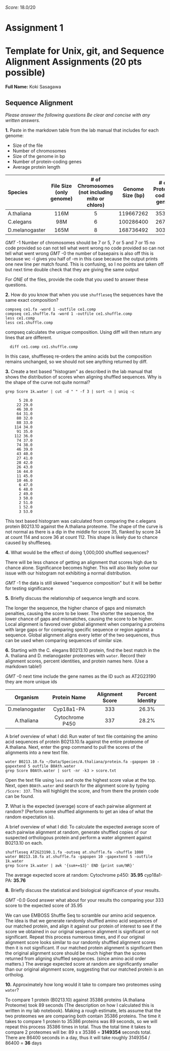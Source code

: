 _Score:_ 18.0/20

Assignment 1
==============

# Template for Unix, git, and Sequence Alignment Assignments (20 pts possible)

__Full Name:__ Koki Sasagawa

## Sequence Alignment

*_Please answer the following questions Be clear and concise with any written answers._*

__1.__ Paste in the markdown table from the lab manual that includes for each genome:

* Size of the file
* Number of chromosomes
* Size of the genome in bp
* Number of protein-coding genes
* Average protein length

|Species|File Size (only genome)|# of Chromosomes (not including mito or chloro)|Genome Size (bp)|# of Protein-coding genes|Ave Protein Length|
|:------|:-------:|:---------:|:---------:|:------------:|:---------:|
|A.thaliana| 116M | 5 | 119667262 | 35386 | 409 |
|C.elegans | 98M | 6 | 100286400 | 26789 | 445 |
|D.melanogaster| 165M | 8 | 168736492 | 30307 | 659 |


*GMT* -1 Number of chromosomes should be 7 or 5, 7 or 5 and 7 or 15 no code provided so can not tell what went wrong no code provided so can not tell what went wrong
*GMT* -0 the number of basepairs is also off this is because wc -l  gives you half of -m in this case because the output prints one new line per match found. This is confusing, so I no points are taken off but next time double check that they are giving the same output


For _ONE_ of the files, provide the code that you used to answer these questions.

__2.__ How do you know that when you use `shuffleseq` the sequences have the same exact composition?

    compseq ce1.fa -word 1 -outfile ce1.comp
    compseq ce1.shuffle.fa -word 1 -outfile ce1.shuffle.comp
    less ce1.comp
    less ce1.shuffle.comp

compseq calculates the unique composition. Using diff will then return any lines that are different.

      diff ce1.comp ce1.shuffle.comp

In this case, shuffleseq re-orders the amino acids but the composition remains unchanged,
so we should not see anything returned by diff.

__3.__ Create a text based "histogram" as described in the lab manual
that shows the distribution of scores when aligning shuffled sequences.
Why is the shape of the curve not quite normal?

    grep Score 1k.water | cut -d " " -f 3 | sort -n | uniq -c

          5 28.0
         22 29.0
         46 30.0
         64 31.0
         80 32.0
         88 33.0
        114 34.0
         91 35.0
        112 36.0
         74 37.0
         74 38.0
         46 39.0
         43 40.0
         27 41.0
         28 42.0
         26 43.0
         16 44.0
         11 45.0
         10 46.0
          6 47.0
          6 48.0
          2 49.0
          3 50.0
          2 51.0
          1 52.0
          3 53.0

This text based histogram was calculated from comparing the c.elegans protein B0213.10
against the A.thaliana proteome. The shape of the curve is not normal as there is a
dip in the middle for score 35, flanked by score 34 at count 114 and score 36 at count 112.
This shape is likely due to chance caused by shuffleseq.

__4.__ What would be the effect of doing 1,000,000 shuffled sequences?

There will be less chance of getting an alignment that scores high due to chance alone.
Significance becomes higher. This will also likely solve our issue with our histogram
not exhibiting a normal distribution.

*GMT* -1 the data is still skewed "sequence composition" but it will be better for testing significance

__5.__ Briefly discuss the relationship of sequence length and score.

The longer the sequence, the higher chance of gaps and mismatch penalties, causing
the score to be lower. The shorter the sequence, the lower chance of gaps and
mismatches, causing the score to be higher. Local alignment is favored over
global alignment when comparing a proteins with large gaps or for comparing
specific sequence or region against a sequence. Global alignment aligns every
letter of the two sequences, thus can be used when comparing sequences of similar
size.

__6.__ Starting with the C. elegans B0213.10 protein, find the best
match in the A. thaliana and D. melanogaster proteomes with `water`.
Record their alignment scores, percent identities, and protein names
here.  (Use a markdown table!)

*GMT* -0 next time include the gene names as the ID such as AT2G23190 they are more unique ids

| Organism | Protein Name | Alignment Score | Percent Identity |
|:--------:|:------------:|:---------------:|:----------------:|
| D.melanogaster | Cyp18a1-PA | 333 | 26.3% |
| A.thaliana | Cytochrome P450| 337 | 28.2% |

A brief overview of what I did:
Run water of text file containing the amino acid sequences of protein B0213.10.fa
against the entire proteome of A.thaliana. Next, enter the grep command to pull the scores
of the alignments into a new text file.

    water B0213.10.fa ~/Data/Species/A.thaliana/protein.fa -gapopen 10 -gapextend 5 outfile B0Ath.water
    grep Score B0Ath.water | sort -nr -k3 > score.txt

Open the text file using `less` and note the highest score value at the top.
Next, open `B0Ath.water` and search for the alignment score by typing `/Score: 337`.
This will highlight the score, and from there the protein code can be found.

__7.__ What is the expected (average) score of each pairwise alignment
at random? (Perform some shuffled alignments to get an idea of what the
random expectation is).

A brief overview of what I did:
To calculate the expected average score of each pairwise alignment at random, generate
shuffled copies of our suspected orthologous protein and perform a water alignment
against B0213.10 on each.

    shuffleseq AT2G23190.1.fa -outseq at.shuffle.fa -shuffle 1000
    water B0213.10.fa at.shuffle.fa -gapopen 10 -gapextend 5 -outfile 1k.water
    grep Score 1k.water | awk '{sum+=$3}' END {print sum/NR}'

The average expected score at random:
Cytochrome p450: **35.95**
cyp18a1-PA: **35.76**

__8.__ Briefly discuss the statistical and biological significance of your results.

*GMT* -0.0 Good answer what about for your results tho comparing your 333 score to the expected score of 35.95

We can use EMBOSS Shuffle Seq to scramble our amino acid sequence. The idea is that
we generate randomly shuffled amino acid sequences of our matched protein, and align
it against our protein of interest to see if the score we obtained in our original
sequence alignment is significant or not significant. Repeat this process numerous
times, and if our original alignment score looks similar to our randomly shuffled
alignment scores then it is not significant. If our matched protein alignment is
significant then the original alignment score should be much higher than the scores
returned from aligning shuffled sequences.
(since amino acid order matters.)
The average expected score at random are significantly smaller than our original
alignment score, suggesting that our matched protein is an ortholog.

__10.__ Approximately how long would it take to compare two proteomes using `water`?

To compare 1 protein (B0213.10) against 35386 proteins (A.thaliana Proteome)
took 89 seconds (The description on how I calculated this is written in my lab
notebook).
Making a rough estimate, lets assume that the two proteomes we are comparing
both contain 35386 proteins. The time it takes to compare 1 protein to 35386
proteins was 89 seconds, so we will repeat this process 35386 times in total.
Thus the total time it takes to compare 2 proteomes will be:
89 s x 35386 = **3149354** seconds total.
There are 86400 seconds in a day, thus it will take roughly
3149354 / 86400 = **36** days
